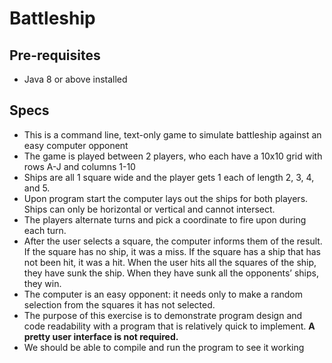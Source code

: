 # Battleship

## Pre-requisites
- Java 8 or above installed

## Specs
- This is a command line, text-only game to simulate battleship against an easy computer opponent
- The game is played between 2 players, who each have a 10x10 grid with rows A-J and columns 1-10
- Ships are all 1 square wide and the player gets 1 each of length 2, 3, 4, and 5.
- Upon program start the computer lays out the ships for both players. Ships can only be horizontal or vertical and cannot intersect.
- The players alternate turns and pick a coordinate to fire upon during each turn.
- After the user selects a square, the computer informs them of the result. If the square has no ship, it was a miss. If the square has a ship that has not been hit, it was a hit. When the user hits all the squares of the ship, they have sunk the ship. When they have sunk all the opponents’ ships, they win.
- The computer is an easy opponent: it needs only to make a random selection from the squares it has not selected.
- The purpose of this exercise is to demonstrate program design and code readability with a program that is relatively quick to implement. **A pretty user interface is not required.**
- We should be able to compile and run the program to see it working